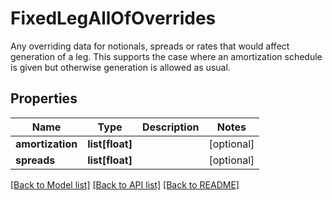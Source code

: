 # FixedLegAllOfOverrides

Any overriding data for notionals, spreads or rates that would affect generation of a leg.              This supports the case where an amortization schedule is given but otherwise generation is allowed as usual.

## Properties
Name | Type | Description | Notes
------------ | ------------- | ------------- | -------------
**amortization** | **list[float]** |  | [optional] 
**spreads** | **list[float]** |  | [optional] 

[[Back to Model list]](../README.md#documentation-for-models) [[Back to API list]](../README.md#documentation-for-api-endpoints) [[Back to README]](../README.md)


